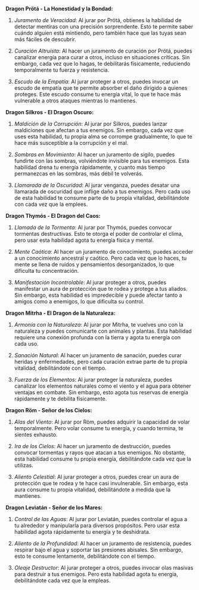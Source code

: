**Dragon Prötá - La Honestidad y la Bondad:**

1. _Juramento de Veracidad_: Al jurar por Prötá, obtienes la habilidad de detectar mentiras con una precisión sorprendente. Esto te permite saber cuándo alguien está mintiendo, pero también hace que las tuyas sean más fáciles de descubrir.
    
2. _Curación Altruista_: Al hacer un juramento de curación por Prötá, puedes canalizar energía para curar a otros, incluso en situaciones críticas. Sin embargo, cada vez que lo hagas, te debilitarás físicamente, reduciendo temporalmente tu fuerza y resistencia.
    
3. _Escudo de la Empatía_: Al jurar proteger a otros, puedes invocar un escudo de empatía que te permite absorber el daño dirigido a quienes proteges. Este escudo consume tu energía vital, lo que te hace más vulnerable a otros ataques mientras lo mantienes.
    

**Dragon Silkros - El Dragon Oscuro:**

1. _Maldición de la Corrupción_: Al jurar por Silkros, puedes lanzar maldiciones que afectan a tus enemigos. Sin embargo, cada vez que uses esta habilidad, tu propia alma se corrompe gradualmente, lo que te hace más susceptible a la corrupción y el mal.
    
2. _Sombras en Movimiento_: Al hacer un juramento de sigilo, puedes fundirte con las sombras, volviéndote invisible para tus enemigos. Esta habilidad drena tu energía rápidamente, y cuanto más tiempo permanezcas en las sombras, más débil te volverás.
    
3. _Llamarada de la Oscuridad_: Al jurar venganza, puedes desatar una llamarada de oscuridad que inflige daño a tus enemigos. Pero cada uso de esta habilidad te consume parte de tu propia vitalidad, debilitándote con cada vez que la emplees.
    

**Dragon Thymós - El Dragon del Caos:**

1. _Llamada de la Tormenta_: Al jurar por Thymós, puedes convocar tormentas destructivas. Esto te otorga el poder de controlar el clima, pero usar esta habilidad agota tu energía física y mental.
    
2. _Mente Caótica_: Al hacer un juramento de conocimiento, puedes acceder a un conocimiento ancestral y caótico. Pero cada vez que lo haces, tu mente se llena de ruidos y pensamientos desorganizados, lo que dificulta tu concentración.
    
3. _Manifestación Incontrolable_: Al jurar proteger a otros, puedes manifestar un aura de protección que te rodea y protege a tus aliados. Sin embargo, esta habilidad es impredecible y puede afectar tanto a amigos como a enemigos, lo que dificulta su control.
    

**Dragon Mitrha - El Dragon de la Naturaleza:**

1. _Armonía con la Naturaleza_: Al jurar por Mitrha, te vuelves uno con la naturaleza y puedes comunicarte con animales y plantas. Esta habilidad requiere una conexión profunda con la tierra y agota tu energía con cada uso.
    
2. _Sanación Natural_: Al hacer un juramento de sanación, puedes curar heridas y enfermedades, pero cada curación extrae parte de tu propia vitalidad, debilitándote con el tiempo.
    
3. _Fuerza de los Elementos_: Al jurar proteger la naturaleza, puedes canalizar los elementos naturales como el viento y el agua para obtener ventajas en combate. Sin embargo, esto agota tus reservas de energía rápidamente y te debilita físicamente.
    

**Dragon Röm - Señor de los Cielos:**

1. _Alas del Viento_: Al jurar por Röm, puedes adquirir la capacidad de volar temporalmente. Pero volar consume tu energía, y cuando termina, te sientes exhausto.
    
2. _Ira de los Cielos_: Al hacer un juramento de destrucción, puedes convocar tormentas y rayos que atacan a tus enemigos. No obstante, esta habilidad consume tu propia energía, debilitándote cada vez que la utilizas.
    
3. _Aliento Celestial_: Al jurar proteger a otros, puedes crear un aura de protección que te rodea y te hace casi invulnerable. Sin embargo, esta aura consume tu propia vitalidad, debilitándote a medida que la mantienes.
    

**Dragon Leviatán - Señor de los Mares:**

1. _Control de las Aguas_: Al jurar por Leviatán, puedes controlar el agua a tu alrededor y manipularla para diversos propósitos. Pero usar esta habilidad agota rápidamente tu energía y te deshidrata.
    
2. _Aliento de la Profundidad_: Al hacer un juramento de resistencia, puedes respirar bajo el agua y soportar las presiones abisales. Sin embargo, esto te consume lentamente, debilitándote con el tiempo.
    
3. _Oleaje Destructor_: Al jurar proteger a otros, puedes invocar olas masivas para destruir a tus enemigos. Pero esta habilidad agota tu energía, debilitándote cada vez que la empleas.